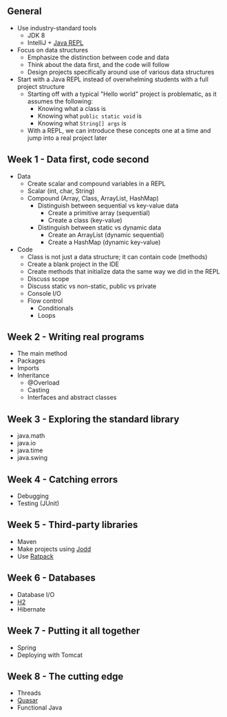 ## General

* Use industry-standard tools
  * JDK 8
  * IntelliJ + [Java REPL](https://plugins.jetbrains.com/plugin/7215?pr=)
* Focus on data structures
  * Emphasize the distinction between code and data
  * Think about the data first, and the code will follow
  * Design projects specifically around use of various data structures
* Start with a Java REPL instead of overwhelming students with a full project structure
  * Starting off with a typical "Hello world" project is problematic, as it assumes the following:
    * Knowing what a class is
    * Knowing what `public static void` is
    * Knowing what `String[] args` is
  * With a REPL, we can introduce these concepts one at a time and jump into a real project later

## Week 1 - Data first, code second

* Data
  * Create scalar and compound variables in a REPL
  * Scalar (int, char, String)
  * Compound (Array, Class, ArrayList, HashMap)
    * Distinguish between sequential vs key-value data
      * Create a primitive array (sequential)
      * Create a class (key-value)
    * Distinguish between static vs dynamic data
      * Create an ArrayList (dynamic sequential)
      * Create a HashMap (dynamic key-value)
* Code
  * Class is not just a data structure; it can contain code (methods)
  * Create a blank project in the IDE
  * Create methods that initialize data the same way we did in the REPL
  * Discuss scope
  * Discuss static vs non-static, public vs private
  * Console I/O
  * Flow control
    * Conditionals
    * Loops

## Week 2 - Writing real programs

* The main method
* Packages
* Imports
* Inheritance
  * @Overload
  * Casting
  * Interfaces and abstract classes

## Week 3 - Exploring the standard library

* java.math
* java.io
* java.time
* java.swing

## Week 4 - Catching errors

* Debugging
* Testing (JUnit)

## Week 5 - Third-party libraries

* Maven
* Make projects using [Jodd](http://jodd.org/)
* Use [Ratpack](http://ratpack.io/)

## Week 6 - Databases

* Database I/O
* [H2](http://www.h2database.com/html/main.html)
* Hibernate

## Week 7 - Putting it all together

* Spring
* Deploying with Tomcat

## Week 8 - The cutting edge

* Threads
* [Quasar](http://docs.paralleluniverse.co/quasar/)
* Functional Java
